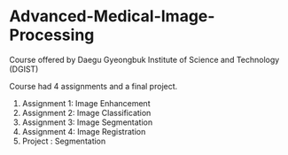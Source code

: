 # Advanced-Medical-Image-Processing
Course offered by Daegu Gyeongbuk Institute of Science and Technology (DGIST)

Course had 4 assignments and a final project.

1) Assignment 1: Image Enhancement
2) Assignment 2: Image Classification
3) Assignment 3: Image Segmentation
4) Assignment 4: Image Registration
5) Project : Segmentation
